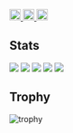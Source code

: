 <p align="left">
  <a href="https://github.com/ami-15">
    <img height="20" src="https://komarev.com/ghpvc/?username=ami-15" />
  </a>
  <a href="https://github.com/ami-15">
    <img height="20" src="https://img.shields.io/github/followers/ami-15?label=follow&logo=github&style=flat" />
  </a>
  <a href="http://qiita.com/ami-15">
    <img height="20" src="https://qiita-badge.apiapi.app/s/ami-15/posts.svg" />
  </a>
</p>

## Stats
![](http://github-profile-summary-cards.vercel.app/api/cards/profile-details?username=ami-15&theme=gruvbox)
![](http://github-profile-summary-cards.vercel.app/api/cards/repos-per-language?username=ami-15&theme=gruvbox)
![](http://github-profile-summary-cards.vercel.app/api/cards/most-commit-language?username=ami-15&theme=gruvbox)
![](http://github-profile-summary-cards.vercel.app/api/cards/stats?username=ami-15&theme=gruvbox)
![](http://github-profile-summary-cards.vercel.app/api/cards/productive-time?username=ami-15&theme=gruvbox&utcOffset=9)

## Trophy
![trophy](https://github-profile-trophy.vercel.app/?username=Keichan15&theme=gruvbox)

